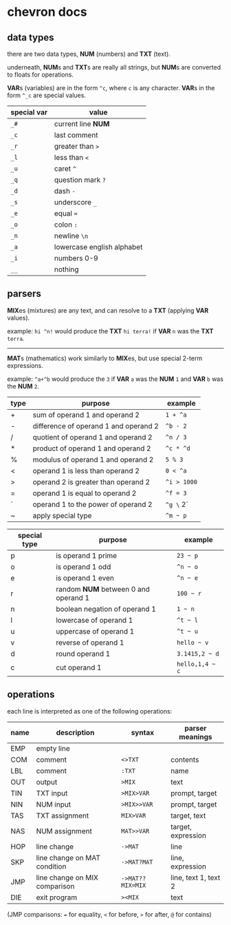 chevron docs
============

data types
----------
there are two data types, **NUM** (numbers) and **TXT** (text).

underneath, **NUM**s and **TXT**s are really all strings, but **NUM**s are converted to floats for operations.

**VAR**s (variables) are in the form `^c`, where `c` is any character. **VAR**s in the form `^_c` are special values.

| special var | value |
| --- | --- |
| `_#` | current line **NUM** |
| `_c` | last comment |
| `_r` | greater than `>` |
| `_l` | less than `<` |
| `_u` | caret `^` |
| `_q` | question mark `?` |
| `_d` | dash `-` |
| `_s` | underscore `_` |
| `_e` | equal `=` |
| `_o` | colon `:` |
| `_n` | newline `\n` |
| `_a` | lowercase english alphabet |
| `_i` | numbers 0-9 |
| `__` | nothing |

parsers
-------

**MIX**es (mixtures) are any text, and can resolve to a **TXT** (applying **VAR** values).

example: `hi ^n!` would produce the **TXT** `hi terra!` if **VAR** `n` was the **TXT** `terra`.

-------

**MAT**s (mathematics) work similarly to **MIX**es, but use special 2-term expressions.

example: `^a+^b` would produce the `3` if **VAR** `a` was the **NUM** `1` and **VAR** `b` was the **NUM** `2`.

| type | purpose | example |
| --- | --- | --- |
| + | sum of operand 1 and operand 2 | `1 + ^a` |
| - | difference of operand 1 and operand 2 | `^b - 2` |
| / | quotient of operand 1 and operand 2 | `^n / 3` |
| * | product of operand 1 and operand 2 | `^c * ^d` |
| % | modulus of operand 1 and operand 2 | `5 % 3` |
| < | operand 1 is less than operand 2 | `0 < ^a` |
| > | operand 2 is greater than operand 2 | `^i > 1000` |
| = | operand 1 is equal to operand 2 | `^f = 3` |
| \` | operand 1 to the power of operand 2 | `^g \` 2` |
| ~ | apply special type | `^m ~ p` |

| special type | purpose | example |
| --- | --- | --- |
| p | is operand 1 prime | `23 ~ p` |
| o | is operand 1 odd | `^n ~ o` |
| e | is operand 1 even | `^n ~ e` |
| r | random **NUM** between 0 and operand 1 | `100 ~ r` |
| n | boolean negation of operand 1 | `1 ~ n` |
| l | lowercase of operand 1 | `^t ~ l` |
| u | uppercase of operand 1 | `^t ~ u` |
| v | reverse of operand 1 | `hello ~ v` |
| d | round operand 1 | `3.1415,2 ~ d` |
| c | cut operand 1 | `hello,1,4 ~ c`

operations
----------
each line is interpreted as one of the following operations:

| name | description | syntax | parser meanings |
| --- | --- | --- | --- |
| EMP | empty line | ` ` | |
| COM | comment | `<>TXT` | contents |
| LBL | comment | `:TXT` | name |
| OUT | output | `>MIX` | text |
| TIN | TXT input | `>MIX>VAR` | prompt, target |
| NIN | NUM input | `>MIX>>VAR` | prompt, target |
| TAS | TXT assignment | `MIX>VAR` | target, text |
| NAS | NUM assignment | `MAT>>VAR` | target, expression |
| HOP | line change | `->MAT` | line |
| SKP | line change on MAT condition | `->MAT?MAT` | line, expression |
| JMP | line change on MIX comparison | `->MAT??MIX=MIX` | line, text 1, text 2 |
| DIE | exit program | `><MIX` | text |

(JMP comparisons: `=` for equality, `<` for before, `>` for after, `@` for contains)
